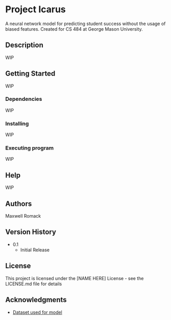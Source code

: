 # Project Icarus

A neural network model for predicting student success without the usage of biased features. Created for CS 484 at George Mason University.

## Description

WIP

## Getting Started

WIP

### Dependencies

WIP

### Installing

WIP

### Executing program

WIP

## Help

WIP

## Authors

Maxwell Romack

## Version History

* 0.1
    * Initial Release

## License

This project is licensed under the [NAME HERE] License - see the LICENSE.md file for details

## Acknowledgments

* [Dataset used for model](https://www.kaggle.com/datasets/thedevastator/higher-education-predictors-of-student-retention)